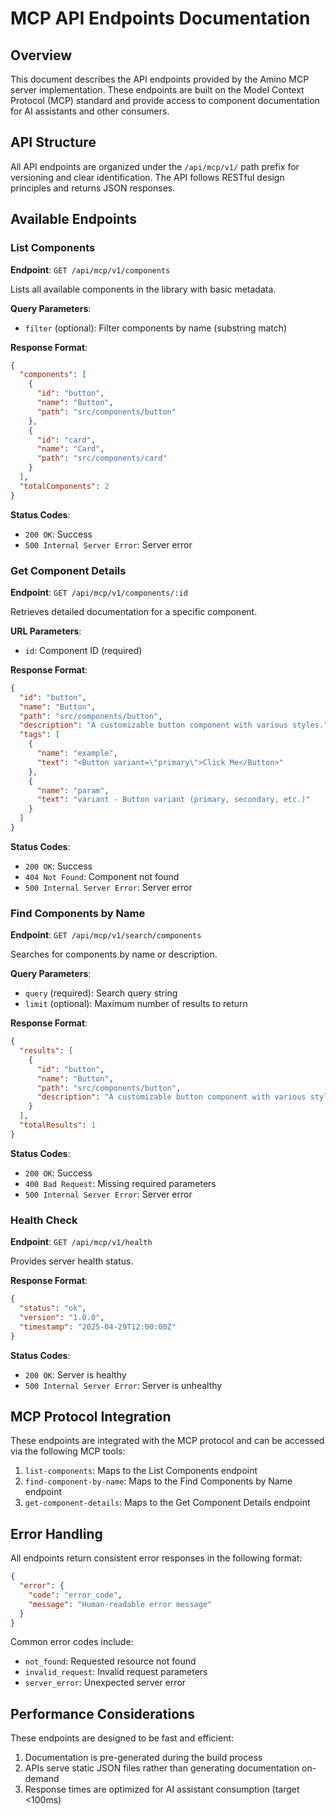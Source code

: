 # MCP API Endpoints Documentation

## Overview

This document describes the API endpoints provided by the Amino MCP server implementation. These endpoints are built on the Model Context Protocol (MCP) standard and provide access to component documentation for AI assistants and other consumers.

## API Structure

All API endpoints are organized under the `/api/mcp/v1/` path prefix for versioning and clear identification. The API follows RESTful design principles and returns JSON responses.

## Available Endpoints

### List Components

**Endpoint**: `GET /api/mcp/v1/components`

Lists all available components in the library with basic metadata.

**Query Parameters**:
- `filter` (optional): Filter components by name (substring match)

**Response Format**:
```json
{
  "components": [
    {
      "id": "button",
      "name": "Button",
      "path": "src/components/button"
    },
    {
      "id": "card",
      "name": "Card",
      "path": "src/components/card"
    }
  ],
  "totalComponents": 2
}
```

**Status Codes**:
- `200 OK`: Success
- `500 Internal Server Error`: Server error

### Get Component Details

**Endpoint**: `GET /api/mcp/v1/components/:id`

Retrieves detailed documentation for a specific component.

**URL Parameters**:
- `id`: Component ID (required)

**Response Format**:
```json
{
  "id": "button",
  "name": "Button",
  "path": "src/components/button",
  "description": "A customizable button component with various styles.",
  "tags": [
    { 
      "name": "example", 
      "text": "<Button variant=\"primary\">Click Me</Button>" 
    },
    { 
      "name": "param", 
      "text": "variant - Button variant (primary, secondary, etc.)" 
    }
  ]
}
```

**Status Codes**:
- `200 OK`: Success
- `404 Not Found`: Component not found
- `500 Internal Server Error`: Server error

### Find Components by Name

**Endpoint**: `GET /api/mcp/v1/search/components`

Searches for components by name or description.

**Query Parameters**:
- `query` (required): Search query string
- `limit` (optional): Maximum number of results to return

**Response Format**:
```json
{
  "results": [
    {
      "id": "button",
      "name": "Button",
      "path": "src/components/button",
      "description": "A customizable button component with various styles."
    }
  ],
  "totalResults": 1
}
```

**Status Codes**:
- `200 OK`: Success
- `400 Bad Request`: Missing required parameters
- `500 Internal Server Error`: Server error

### Health Check

**Endpoint**: `GET /api/mcp/v1/health`

Provides server health status.

**Response Format**:
```json
{
  "status": "ok",
  "version": "1.0.0",
  "timestamp": "2025-04-29T12:00:00Z"
}
```

**Status Codes**:
- `200 OK`: Server is healthy
- `500 Internal Server Error`: Server is unhealthy

## MCP Protocol Integration

These endpoints are integrated with the MCP protocol and can be accessed via the following MCP tools:

1. `list-components`: Maps to the List Components endpoint
2. `find-component-by-name`: Maps to the Find Components by Name endpoint
3. `get-component-details`: Maps to the Get Component Details endpoint

## Error Handling

All endpoints return consistent error responses in the following format:

```json
{
  "error": {
    "code": "error_code",
    "message": "Human-readable error message"
  }
}
```

Common error codes include:
- `not_found`: Requested resource not found
- `invalid_request`: Invalid request parameters
- `server_error`: Unexpected server error

## Performance Considerations

These endpoints are designed to be fast and efficient:

1. Documentation is pre-generated during the build process
2. APIs serve static JSON files rather than generating documentation on-demand
3. Response times are optimized for AI assistant consumption (target <100ms)